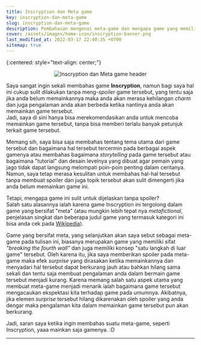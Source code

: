 ```yaml
---
title: Inscryption dan Meta game
key: inscryption-dan-meta-game
slug: inscryption-dan-meta-game
description: Pembahasan mengenai meta-game dan mengapa game yang memiliki karakteristik tersebut sulit untuk dibahas. Dalam tulisan ini, game yang dijadikan fokus ialah game Inscryption.
cover: /assets/images/home-icon/inscryption-banner.png
last_modified_at: 2022-03-17 22:40:35 +0700
sitemap: true
---
```


{:centered: style="text-align: center;"}

<figure><center>
<img src="/assets/images/inscyption-banner.png" alt="Inscryption dan Meta game header">
</center></figure>  

Saya sangat ingin sekali membahas game **Inscryption**, namun bagi saya hal ini cukup sulit dilakukan tanpa meng-*spoiler* game tersebut, yang tentu saja jika anda belum memainkannya maka anda akan merasa kehilangan *charm* dan juga pengalaman anda akan berbeda ketika nantinya anda akan memainkan game tersebut.  
Jadi, saya di sini hanya bisa merekomendasikan anda untuk mencoba memainkan game tersebut, tanpa bisa memberi terlalu banyak petunjuk terkait game tersebut.

Memang sih, saya bisa saja membahas tentang tema utama dari game tersebut dan bagaimana hal tersebut tercermin pada berbagai aspek gamenya atau membahas bagaimana *storytelling* pada game tersebut atau bagaimana "tutorial" dan desain levelnya yang dibuat agar pemain yang jago tidak dapat langsung melompati poin-poin penting dalam ceritanya. Namun, saya tetap merasa kesulitan untuk membahas hal-hal tersebut tanpa membuat spoiler dan juga topik tersebut akan sulit dimengerti jika anda belum memainkan game ini.

Tetapi, mengapa game ini sulit untuk dijelaskan tanpa spoiler?  
Salah satu alasannya ialah karena game Inscryption ini tergolong dalam game yang bersifat "meta" (atau mungkin lebih tepat nya *metafictional*, penjelasan singkat dan beberapa judul game yang termasuk kategori ini bisa anda cek pada [Wikipedia](https://en.wikipedia.org/wiki/List_of_metafictional_works#Interactive_media_and_video_games)).  

Game yang bersifat meta, yang selanjutkan akan saya sebut sebagai meta-game pada tulisan ini, biasanya merupakan game yang memiliki sifat *"breaking the fourth wall"* dan juga memiliki konsep "satu langkah di luar game" tersebut. Oleh karena itu, jika saya memberikan spoiler pada meta-game maka efek *surprise* yang dirasakan ketika memainkannya dan menyadari hal tersebut dapat berkurang jauh atau bahkan hilang sama sekali dan tentu saja membuat pengalaman anda dalam bermain game tersebut menjadi kurang. Karena memang salah satu aspek utama yang membuat meta-game menjadi menarik ialah bagaimana game tersebut mengacaukan ekspektasi kita terhadap game pada umumnya. Akibatnya, jika elemen *surprise* tersebut hilang dikarenakan oleh spoiler yang anda dengar maka pengalaman kita dalam memainkan game tersebut pun akan berkurang.  

Jadi, saran saya ketika ingin membahas suatu meta-game, seperti Inscryption, yaaa mainkan saja gamenya. :D

---
